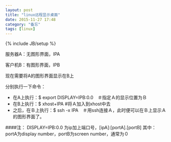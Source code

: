 ```yaml
---
layout: post
title: "linux远程显示桌面"
date: 2015-11-27 17:48
category: "备忘"
tags: [linux]
---
```

{% include JB/setup %}


服务器A：无图形界面，IPA

客户机B：有图形界面，IPB

现在需要将A的图形界面显示在B上

分别执行一下命令：

-  在A上执行：$ export DISPLAY=IPB:0.0　＃指定Ａ的显示位置为Ｂ
-  在B上执行：$ xhost+IPA  #将Ａ加入到xhost中去
-  之后，在Ｂ上执行：$ ssh -x IPA　＃用ssh连接Ａ，此时便可以在Ｂ上显示Ａ的图形界面了。

####注：
DISPLAY=IPB:0.0 为ip加上端口号，[ipA]:[portA].[portB]
其中：portA为display number，portB为screen number，通常为０